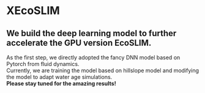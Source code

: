 # XEcoSLIM  
## We build the deep learning model to further accelerate the GPU version EcoSLIM.  
As the first step, we directly adopted the fancy DNN model based on Pytorch from fluid dynamics.  
Currently, we are training the model based on hillslope model and modifying the model to adapt water age simulations.  
**Please stay tuned for the amazing results!**
